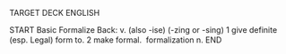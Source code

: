 TARGET DECK
ENGLISH

START
Basic
Formalize
Back: v. (also -ise) (-zing or -sing) 1 give definite (esp. Legal) form to. 2 make formal.  formalization n.
END
